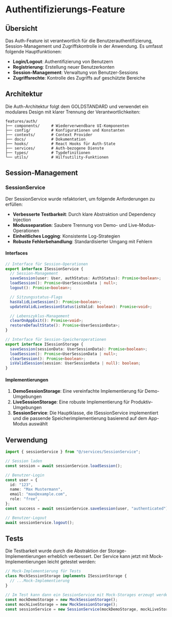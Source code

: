 # Authentifizierungs-Feature

## Übersicht

Das Auth-Feature ist verantwortlich für die Benutzerauthentifizierung, Session-Management und Zugriffskontrolle in der Anwendung. Es umfasst folgende Hauptfunktionen:

- **Login/Logout**: Authentifizierung von Benutzern
- **Registrierung**: Erstellung neuer Benutzerkonten
- **Session-Management**: Verwaltung von Benutzer-Sessions
- **Zugriffsrechte**: Kontrolle des Zugriffs auf geschützte Bereiche

## Architektur

Die Auth-Architektur folgt dem GOLDSTANDARD und verwendet ein modulares Design mit klarer Trennung der Verantwortlichkeiten:

```
features/auth/
├── components/     # Wiederverwendbare UI-Komponenten
├── config/         # Konfigurationen und Konstanten
├── contexts/       # Context Provider
├── docs/           # Dokumentation
├── hooks/          # React Hooks für Auth-State
├── services/       # Auth-bezogene Dienste
├── types/          # Typdefinitionen
└── utils/          # Hilfsutility-Funktionen
```

## Session-Management

### SessionService

Der SessionService wurde refaktoriert, um folgende Anforderungen zu erfüllen:

- **Verbesserte Testbarkeit**: Durch klare Abstraktion und Dependency Injection
- **Modusseparation**: Saubere Trennung von Demo- und Live-Modus-Operationen
- **Einheitliches Logging**: Konsistente Log-Strategien
- **Robuste Fehlerbehandlung**: Standardisierter Umgang mit Fehlern

#### Interfaces

```typescript
// Interface für Session-Operationen
export interface ISessionService {
  // Session-Management
  saveSession(user: User, authStatus: AuthStatus): Promise<boolean>;
  loadSession(): Promise<UserSessionData | null>;
  logout(): Promise<boolean>;

  // Sitzungsstatus-Flags
  hasValidLiveSession(): Promise<boolean>;
  updateValidLiveSessionStatus(isValid: boolean): Promise<void>;

  // Lebenszyklus-Management
  clearOnAppExit(): Promise<void>;
  restoreDefaultState(): Promise<UserSessionData>;
}

// Interface für Session-Speicheroperationen
export interface ISessionStorage {
  saveSession(sessionData: UserSessionData): Promise<boolean>;
  loadSession(): Promise<UserSessionData | null>;
  clearSession(): Promise<boolean>;
  isValidSession(session: UserSessionData | null): boolean;
}
```

#### Implementierungen

1. **DemoSessionStorage**: Eine vereinfachte Implementierung für Demo-Umgebungen
2. **LiveSessionStorage**: Eine robuste Implementierung für Produktiv-Umgebungen
3. **SessionService**: Die Hauptklasse, die ISessionService implementiert und die passende Speicherimplementierung basierend auf dem App-Modus auswählt

## Verwendung

```typescript
import { sessionService } from "@/services/SessionService";

// Session laden
const session = await sessionService.loadSession();

// Benutzer-Login
const user = {
  id: "123",
  name: "Max Mustermann",
  email: "max@example.com",
  role: "free",
};
const success = await sessionService.saveSession(user, "authenticated");

// Benutzer-Logout
await sessionService.logout();
```

## Tests

Die Testbarkeit wurde durch die Abstraktion der Storage-Implementierungen erheblich verbessert. Der Service kann jetzt mit Mock-Implementierungen leicht getestet werden:

```typescript
// Mock-Implementierung für Tests
class MockSessionStorage implements ISessionStorage {
  // ...Mock-Implementierung
}

// Im Test kann dann ein SessionService mit Mock-Storages erzeugt werden
const mockDemoStorage = new MockSessionStorage();
const mockLiveStorage = new MockSessionStorage();
const sessionService = new SessionService(mockDemoStorage, mockLiveStorage);
```
